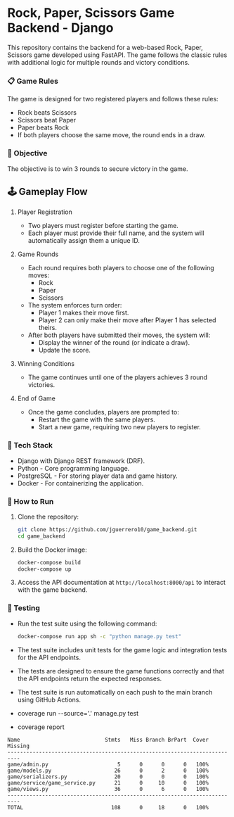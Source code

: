 # Rock, Paper, Scissors Game Backend - Django

This repository contains the backend for a web-based Rock, Paper, Scissors game developed using FastAPI. The game follows the classic rules with additional logic for multiple rounds and victory conditions.

### 📋 Game Rules

The game is designed for two registered players and follows these rules:
- Rock beats Scissors 
- Scissors beat Paper 
- Paper beats Rock 
- If both players choose the same move, the round ends in a draw.

### 🎯 Objective

The objective is to win 3 rounds to secure victory in the game.

## 🕹️ Gameplay Flow

1. Player Registration 
   - Two players must register before starting the game. 
   - Each player must provide their full name, and the system will automatically assign them a unique ID.

2. Game Rounds 
   - Each round requires both players to choose one of the following moves:
     - Rock 
     - Paper 
     - Scissors
   - The system enforces turn order:
     - Player 1 makes their move first. 
     - Player 2 can only make their move after Player 1 has selected theirs. 
   - After both players have submitted their moves, the system will:
     - Display the winner of the round (or indicate a draw). 
     - Update the score.

3. Winning Conditions 
   - The game continues until one of the players achieves 3 round victories.

4. End of Game 
   - Once the game concludes, players are prompted to:
     - Restart the game with the same players. 
     - Start a new game, requiring two new players to register.

### 🚀 Tech Stack
- Django with Django REST framework (DRF). 
- Python - Core programming language.
- PostgreSQL - For storing player data and game history.
- Docker - For containerizing the application.

### 📖 How to Run
1. Clone the repository:
   ```bash
   git clone https://github.com/jguerrero10/game_backend.git
   cd game_backend
    ```
2. Build the Docker image:
   ```bash
   docker-compose build
   docker-compose up
   ```
3. Access the API documentation at `http://localhost:8000/api` to interact with the game backend.

### 🧪 Testing
- Run the test suite using the following command:
  ```bash
  docker-compose run app sh -c "python manage.py test"
  ```
- The test suite includes unit tests for the game logic and integration tests for the API endpoints.
- The tests are designed to ensure the game functions correctly and that the API endpoints return the expected responses.
- The test suite is run automatically on each push to the main branch using GitHub Actions.

- coverage run --source='.' manage.py test
- coverage report
```
Name                           Stmts   Miss Branch BrPart  Cover   Missing
--------------------------------------------------------------------------
game/admin.py                      5      0      0      0   100%
game/models.py                    26      0      2      0   100%
game/serializers.py               20      0      0      0   100%
game/service/game_service.py      21      0     10      0   100%
game/views.py                     36      0      6      0   100%
--------------------------------------------------------------------------
TOTAL                            108      0     18      0   100%

```
